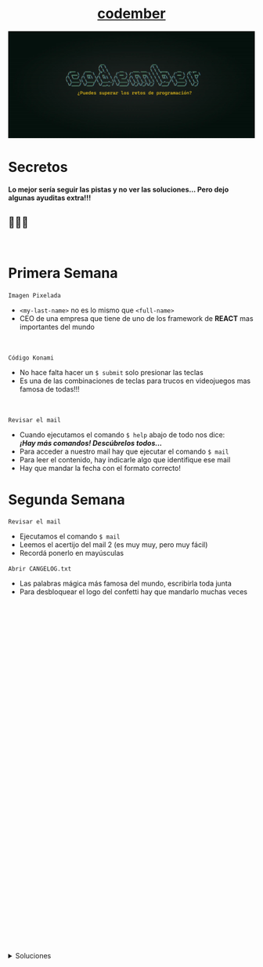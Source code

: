 <div align="center">

# [codember](https://codember.dev) 

</div>

<div align="center">
    <img src="./codember.webp" />
</div>


# Secretos

#### Lo mejor sería seguir las pistas y no ver las soluciones... Pero dejo algunas ayuditas extra!!!
## 🫣🤫🤝
<br>

# Primera Semana

`Imagen Pixelada` <br>
- `<my-last-name>` no es lo mismo que `<full-name>`
- CEO de una empresa que tiene de uno de los framework de **REACT** mas importantes del mundo

<br>

`Código Konami`
- No hace falta hacer un `$ submit` solo presionar las teclas
- Es una de las combinaciones de teclas para trucos en videojuegos mas famosa de todas!!!

<br>


`Revisar el mail`
- Cuando ejecutamos el comando `$ help` abajo de todo nos dice: <br>
***¡Hay más comandos! Descúbrelos todos...***
- Para acceder a nuestro mail hay que ejecutar el comando `$ mail`
- Para leer el contenido, hay indicarle algo que identifique ese mail
- Hay que mandar la fecha con el formato correcto!

# Segunda Semana

`Revisar el mail`
- Ejecutamos el comando `$ mail`
- Leemos el acertijo del mail 2 (es muy muy, pero muy fácil)
- Recordá ponerlo en mayúsculas

`Abrir CANGELOG.txt`
- Las palabras mágica más famosa del mundo, escribirla toda junta
- Para desbloquear el logo del confetti hay que mandarlo muchas veces
















<br><br><br><br><br><br><br><br><br><br><br><br><br><br><br><br><br><br><br><br><br><br><br><br><br><br><br><br><br><br><br><br><br><br><br><br><br><br><br><br><br>
<details>
    <summary style='cursor:pointer'>Soluciones</summary> <br>
    <details>
        <summary style='cursor:pointer'>1° Semana</summary> <br>
        <details>
            <summary style='cursor:pointer'>Imagen Pixelada</summary>
            <code> $ submit Rauch </code>
        </details> <br>
        <details>
            <span>apretar las teclas</span><br>
            <code> $ ⬆️⬆️⬇️⬇️⬅️➡️⬅️➡️🅱️🅰️</code>
            <summary style='cursor:pointer'>Código Secreto Konami</summary>
        </details> <br>
        <details>
            <summary style='cursor:pointer'>Mail con fecha</summary>
            <code>  $ submit 2023-12-01 </code>
        </details>
    </details><br>
    <details>
        <summary style='cursor:pointer'>2° Semana</summary> <br>
        <details>
            <summary style='cursor:pointer'>Mail n°2</summary>
            <code> $ submit HTML </code>
        </details> <br>
        <details>
            <summary style='cursor:pointer'>Confetti</summary>
            <code> $ submit confetti</code>
        </details> <br>
        <details>
            <summary style='cursor:pointer'>Palabra mágica</summary>
            <code>  $ submit abracadabra</code>
        </details>
    </details><br>
    <details>
        <summary style='cursor:pointer'>3° Semana</summary> <br>
        <details>
            <summary style='cursor:pointer'>Mail n°3</summary>
            <code> $ sudo nljzuyfzb </code>
        </details> <br>
        <details>
            <summary style='cursor:pointer'>ai.webp (imagen pixelada)</summary>
            <code> $ submit altman</code>
        </details> <br>
        <details>
            <summary style='cursor:pointer'>log_mars_mission.txt</summary>
            <code>  $ submit majortom</code>
        </details>
        <details>
            <summary style='cursor:pointer'></summary>
            <code>  $ submit </code>
        </details>
    </details><br>
</details>

